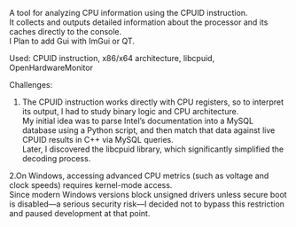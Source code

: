 A tool for analyzing CPU information using the CPUID instruction. <br>
It collects and outputs detailed information about the processor and its caches directly to the console.<br>
I Plan to add Gui with ImGui or QT. <br>

Used: CPUID instruction, x86/x64 architecture, libcpuid, OpenHardwareMonitor<br>

Challenges:<br>
 1. The CPUID instruction works directly with CPU registers, so to interpret its output, I had to study binary logic and CPU architecture.<br>
My initial idea was to parse Intel’s documentation into a MySQL database using a Python script, and then match that data against live CPUID results in C++ via MySQL queries.<br>
Later, I discovered the libcpuid library, which significantly simplified the decoding process.<br>

 2.On Windows, accessing advanced CPU metrics (such as voltage and clock speeds) requires kernel-mode access.<br>
Since modern Windows versions block unsigned drivers unless secure boot is disabled—a serious security risk—I decided not to bypass this restriction and paused development at that point.<br>
